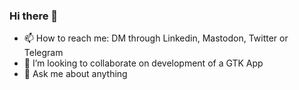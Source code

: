 ### Hi there 👋

<!-- - 🔭 I’m currently working on Multimodal Sentiment Analysis on Malayalam Language using Dravidian Dataset -->
<!-- - 🌱 I’m currently Open to Work -->
- 📫 How to reach me: DM through Linkedin, Mastodon, Twitter or Telegram
- 👯 I’m looking to collaborate on development of a GTK App
- 💬 Ask me about anything 
<!-- - 🤔 I’m looking for help with -->

